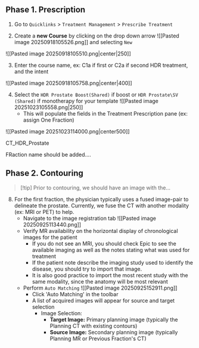 ## Phase 1. Prescription

1. Go to `Quicklinks` > `Treatment Management` > `Prescribe Treatment`

2. Create a **new Course** by clicking on the drop down arrow ![[Pasted image 20250918105526.png]] and selecting `New`

![[Pasted image 20250918105510.png|center|250]]

3. Enter the course name, ex: C1a if first or C2a if second HDR treatment, and the intent

![[Pasted image 20250918105758.png|center|400]]

4. Select the `HDR Prostate Boost(Shared)` if boost or `HDR Prostate\SV (Shared)` if monotherapy for your template ![[Pasted image 20251023105558.png|250]] 
	- This will populate the fields in the Treatment Prescription pane (ex: assign One Fraction)

![[Pasted image 20251023114000.png|center500]]

CT_HDR_Prostate 


FRaction name should be added.... 


## Phase 2. Contouring

> [!tip] Prior to contouring, we should have an image with the... 

8. For the first fraction, the physician typically uses a fused image-pair to delineate the prostate. Currently, we fuse the CT with another modality (ex: MRI or PET) to help. 
	- Navigate to the image registration tab ![[Pasted image 20250925113440.png]]
	- Verify MR availability on the horizontal display of chronological images for the patient
		- If you do not see an MRI, you should check Epic to see the available imaging as well as the notes stating what was used for treatment
		- If the patient note describe the imaging study used to identify the disease, you should try to import that image.
		- It is also good practice to import the most recent study with the same modality, since the anatomy will be most relevant
	- Perform `Auto Matching` ![[Pasted image 20250925152911.png]]  
	    - Click 'Auto Matching' in the toolbar
	    - A list of acquired images will appear for source and target selection
		    - Image Selection:
			    - **Target Image:** Primary planning image (typically the Planning CT with existing contours)
			    - **Source Image:** Secondary planning image (typically Planning MR or Previous Fraction's CT)